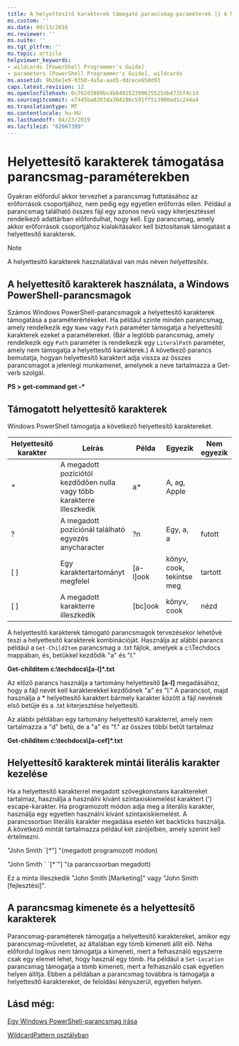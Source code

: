 ```yaml
---
title: A helyettesítő karakterek támogató parancsmag-paraméterek |} A Microsoft Docs
ms.custom: ''
ms.date: 09/13/2016
ms.reviewer: ''
ms.suite: ''
ms.tgt_pltfrm: ''
ms.topic: article
helpviewer_keywords:
- wildcards [PowerShell Programmer's Guide]
- parameters [PowerShell Programmer's Guide], wildcards
ms.assetid: 9b26e1e9-9350-4a5a-aad5-ddcece658d93
caps.latest.revision: 12
ms.openlocfilehash: 6c762d3889bc4b649252390625525db4735f4c1d
ms.sourcegitcommit: e7445ba8203da304286c591ff513900ad1c244a4
ms.translationtype: MT
ms.contentlocale: hu-HU
ms.lasthandoff: 04/23/2019
ms.locfileid: "62067399"
---
```

# <a name="supporting-wildcard-characters-in-cmdlet-parameters"></a>Helyettesítő karakterek támogatása parancsmag-paraméterekben

Gyakran előfordul akkor tervezhet a parancsmag futtatásához az erőforrások csoportjához, nem pedig egy egyetlen erőforrás ellen. Például a parancsmag található összes fájl egy azonos nevű vagy kiterjesztéssel rendelkező adattárban előfordulhat, hogy kell. Egy parancsmag, amely akkor erőforrások csoportjához kialakításakor kell biztosítanak támogatást a helyettesítő karakterek.

> [!NOTE]
> A helyettesítő karakterek használatával van más néven *helyettesítés*.

## <a name="windows-powershell-cmdlets-that-use-wildcards"></a>A helyettesítő karakterek használata, a Windows PowerShell-parancsmagok

 Számos Windows PowerShell-parancsmagok a helyettesítő karakterek támogatása a paraméterértékeket. Ha például szinte minden parancsmag, amely rendelkezik egy `Name` vagy `Path` paraméter támogatja a helyettesítő karakterek ezeket a paramétereket. (Bár a legtöbb parancsmag, amely rendelkezik egy `Path` paraméter is rendelkezik egy `LiteralPath` paraméter, amely nem támogatja a helyettesítő karakterek.) A következő parancs bemutatja, hogyan helyettesítő karaktert adja vissza az összes parancsmagot a jelenlegi munkamenet, amelynek a neve tartalmazza a Get-verb szolgál.

 **PS > get-command get -\***

## <a name="supported-wildcard-characters"></a>Támogatott helyettesítő karakterek

Windows PowerShell támogatja a következő helyettesítő karaktereket.

|Helyettesítő karakter|Leírás|Példa|Egyezik|Nem egyezik|
|------------------------|-----------------|-------------|-------------|--------------------|
|*|A megadott pozíciótól kezdődően nulla vagy több karakterre illeszkedik|a*|A, ag, Apple||
|?|A megadott pozíciónál található egyezés anycharacter|?n|Egy, a, a|futott|
|[ ]|Egy karaktertartományt megfelel|[a-l]ook|könyv, cook, tekintse meg|tartott|
|[ ]|A megadott karakterre illeszkedik|[bc]ook|könyv, cook|nézd|

A helyettesítő karakterek támogató parancsmagok tervezésekor lehetővé teszi a helyettesítő karakterek kombinációját. Használja az alábbi parancs például a `Get-ChildItem` parancsmag a .txt fájlok, amelyek a c:\Techdocs mappában, és, betűkkel kezdődik "a" és "l."

**Get-childitem c:\techdocs\\[a-l]\*.txt**

Az előző parancs használja a tartomány helyettesítő **[a-l]** megadásához, hogy a fájl nevét kell karakterekkel kezdődnek "a" és "l." A parancsot, majd használja a * helyettesítő karaktert bármely karakter között a fájl nevének első betűje és a .txt kiterjesztése helyettesíti.

Az alábbi példában egy tartomány helyettesítő karakterrel, amely nem tartalmazza a "d" betű, de a "a" és "f." az összes többi betűt tartalmaz

**Get-childitem c:\techdocs\\[a-cef]\*.txt**

## <a name="handling-literal-characters-in-wildcard-patterns"></a>Helyettesítő karakterek mintái literális karakter kezelése

Ha a helyettesítő karakterrel megadott szövegkonstans karaktereket tartalmaz, használja a használni kívánt szintaxiskiemelést karaktert (') escape-karakter. Ha programozott módon adja meg a literális karakter, használja egy egyetlen használni kívánt szintaxiskiemelést. A parancssorban literális karakter megadása esetén két backticks használja. A következő mintát tartalmazza például két zárójelben, amely szerint kell értelmezni.

"John Smith \`[*"] "(megadott programozott módon)

"John Smith \` \`[*\`"] "(a parancssorban megadott)

Ez a minta illeszkedik "John Smith [Marketing]" vagy "John Smith [fejlesztési]".

## <a name="cmdlet-output-and-wildcard-characters"></a>A parancsmag kimenete és a helyettesítő karakterek

Parancsmag-paraméterek támogatja a helyettesítő karaktereket, amikor egy parancsmag-műveletet, az általában egy tömb kimeneti állít elő. Néha előfordul logikus nem támogatja a kimeneti, mert a felhasználó egyszerre csak egy elemet lehet, hogy használ egy tömb. Ha például a `Set-Location` parancsmag támogatja a tömb kimeneti, mert a felhasználó csak egyetlen helyen állítja. Ebben a példában a parancsmag továbbra is támogatja a helyettesítő karaktereket, de feloldási kényszerül, egyetlen helyen.

## <a name="see-also"></a>Lásd még:

[Egy Windows PowerShell-parancsmag írása](./writing-a-windows-powershell-cmdlet.md)

[WildcardPattern osztályban](/dotnet/api/system.management.automation.wildcardpattern)
